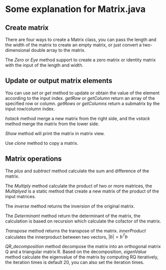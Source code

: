 # Some explanation for Matrix.java
## Create matrix
There are four ways to create a Matrix class, you can pass the length and the width of the matrix to create an empty matrix, or just convert a two-dimensional double array to the matrix.

The *Zero* or *Eye* method support to create a zero matrix or identity matrix with the input of the length and width.

## Update or output matrix elements
You can use *set* or *get* method to update or obtain the value of the element according to the input index. *getRow* or *getColumn* return an array of the specified row or column. *getRows* or *getColumns* return a submatrix by the input row/column index.

*hstack* method merge a new matrix from the right side, and the *vstack* method merge the matrix from the lower side.

*Show* method will print the matrix in matrix view.

Use *clone* method to copy a matrix.

## Matrix operations

The *plus* and *subtract* method calculate the sum and difference of the matrix.

The *Multiply* method calculate the product of two or more matrices, the *Multiplyed* is a static method that create a new matrix of the product of the input matrices.

The *inverse* method returns the inversion of the original matrix.

The *Determinant* method return the determinant of the matrix, the calculation is based on recursion which calculate the cofactor of the matrix.

*Transpose* method returns the transpose of the matrix. *innerProduct* calculates the innerproduct between two vectors, $\vert b\vert = b^T b$

*QR_decomposition* method decompose the matrix into an orthogonal matrix Q and a triangular matrix R. Based on the decomposition, *eigenValue* method calculate the eigenvalue of the matrix by computing RQ iteratively, the iteration times is default 20, you can also set the iteration times.
